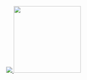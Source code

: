 <div align="center">
  <a href="https://github.com/Giovane-Richard-Xavier">
  <picture>
    <source
      srcset="https://github-readme-stats.vercel.app/api?username=Giovane-Richard-Xavier&show_icons=true&theme=gruvbox"
      media="(prefers-color-scheme: dark)"
    />
    <source
      srcset="https://github-readme-stats.vercel.app/api?username=Giovane-Richard-Xavier&show_icons=true"
      media="(prefers-color-scheme: light), (prefers-color-scheme: no-preference)"
    />
    <img src="https://github-readme-stats.vercel.app/api?username=Giovane-Richard-Xavier&show_icons=true" />
  </picture>
  <picture>
    <source
      srcset="https://github-readme-stats.vercel.app/api/top-langs/?username=Giovane-Richard-Xavier&layout=compact&langs_count=7&theme=gruvbox"
      media="(prefers-color-scheme: dark)"
    />
    <source
      srcset="https://github-readme-stats.vercel.app/api/top-langs/?username=Giovane-Richard-Xavier&layout=compact&langs_count=7"
      media="(prefers-color-scheme: light), (prefers-color-scheme: no-preference)"
    />
    <img height="180em" src="https://github-readme-stats.vercel.app/api/top-langs/?username=Giovane-Richard-Xavier&layout=compact&langs_count=7&theme=gruvbox"/>
  </picture>
</div>
